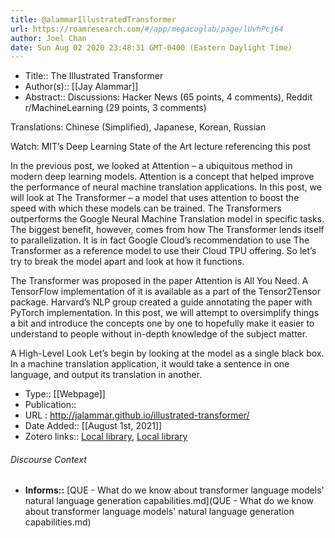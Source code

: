 ```yaml
---
title: @alammarIllustratedTransformer
url: https://roamresearch.com/#/app/megacoglab/page/lUvhPcj64
author: Joel Chan
date: Sun Aug 02 2020 23:48:31 GMT-0400 (Eastern Daylight Time)
---
```


- Title:: The Illustrated Transformer
- Author(s):: [[Jay Alammar]]
- Abstract:: Discussions:
Hacker News (65 points, 4 comments), Reddit r/MachineLearning (29 points, 3 comments)


Translations: Chinese (Simplified), Japanese, Korean, Russian

Watch: MIT’s Deep Learning State of the Art lecture referencing this post

In the previous post, we looked at Attention – a ubiquitous method in modern deep learning models. Attention is a concept that helped improve the performance of neural machine translation applications. In this post, we will look at The Transformer – a model that uses attention to boost the speed with which these models can be trained. The Transformers outperforms the Google Neural Machine Translation model in specific tasks. The biggest benefit, however, comes from how The Transformer lends itself to parallelization. It is in fact Google Cloud’s recommendation to use The Transformer as a reference model to use their Cloud TPU offering. So let’s try to break the model apart and look at how it functions.

The Transformer was proposed in the paper Attention is All You Need. A TensorFlow implementation of it is available as a part of the Tensor2Tensor package. Harvard’s NLP group created a guide annotating the paper with PyTorch implementation. In this post, we will attempt to oversimplify things a bit and introduce the concepts one by one to hopefully make it easier to understand to people without in-depth knowledge of the subject matter.

A High-Level Look
Let’s begin by looking at the model as a single black box. In a machine translation application, it would take a sentence in one language, and output its translation in another.
- Type:: [[Webpage]]
- Publication::
- URL : http://jalammar.github.io/illustrated-transformer/
- Date Added:: [[August 1st, 2021]]
- Zotero links:: [Local library](zotero://select/groups/2451508/items/9ZI9DC2H), [Local library](https://www.zotero.org/groups/2451508/items/9ZI9DC2H)

###### Discourse Context

- **Informs::** [QUE - What do we know about transformer language models' natural language generation capabilities.md](QUE - What do we know about transformer language models' natural language generation capabilities.md)
